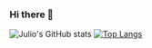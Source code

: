 ### Hi there 👋


![Julio's GitHub stats](https://github-readme-stats.vercel.app/api?username=julioscholz&show_icons=true&theme=github_dark)
[![Top Langs](https://github-readme-stats.vercel.app/api/top-langs/?username=julioscholz&show_icons=true&theme=github_dark)](https://github.com/julioscholz/github-readme-stats)
<!--
**JulioScholz/JulioScholz** is a ✨ _special_ ✨ repository because its `README.md` (this file) appears on your GitHub profile.

Here are some ideas to get you started:

- 🔭 I’m currently working on ...
- 🌱 I’m currently learning ...
- 👯 I’m looking to collaborate on ...
- 🤔 I’m looking for help with ...
- 💬 Ask me about ...
- 📫 How to reach me: ...
- 😄 Pronouns: ...
- ⚡ Fun fact: ...
-->
